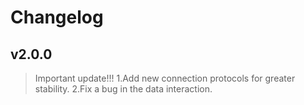 # Changelog

## v2.0.0
> Important update!!!
1.Add new connection protocols for greater stability.
2.Fix a bug in the data interaction.
